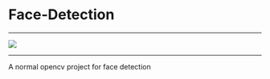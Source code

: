 # Face-Detection
<hr>
<img src="https://github.com/triyam/Face-Detection/blob/main/sample.jpg">
<hr>
A normal opencv project for face detection
